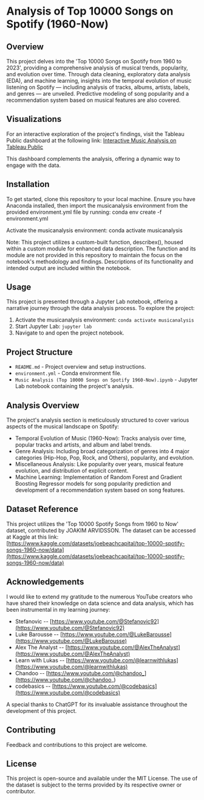 
# Analysis of Top 10000 Songs on Spotify (1960-Now)

## Overview
This project delves into the 'Top 10000 Songs on Spotify from 1960 to 2023', providing a comprehensive analysis of musical trends, popularity, and evolution over time. Through data cleaning, exploratory data analysis (EDA), and machine learning, insights into the temporal evolution of music listening on Spotify — including analysis of tracks, albums, artists, labels, and genres — are unveiled. Predictive modeling of song popularity and a recommendation system based on musical features are also covered.

## Visualizations

For an interactive exploration of the project's findings, visit the Tableau Public dashboard at the following link:
[Interactive Music Analysis on Tableau Public](https://public.tableau.com/views/MusicAnalysis_17077501449520/DBTracksD?:language=en-US&publish=yes&:sid=&:display_count=n&:origin=viz_share_link)

This dashboard complements the analysis, offering a dynamic way to engage with the data.


## Installation
To get started, clone this repository to your local machine. Ensure you have Anaconda installed, then import the musicanalysis environment from the provided environment.yml file by running:
conda env create -f environment.yml

Activate the musicanalysis environment:
conda activate musicanalysis

Note: This project utilizes a custom-built function, describex(), housed within a custom module for enhanced data description. The function and its module are not provided in this repository to maintain the focus on the notebook's methodology and findings. Descriptions of its functionality and intended output are included within the notebook.

## Usage
This project is presented through a Jupyter Lab notebook, offering a narrative journey through the data analysis process. To explore the project:
1. Activate the musicanalysis environment: `conda activate musicanalysis`
2. Start Jupyter Lab: `jupyter lab`
3. Navigate to and open the project notebook.

## Project Structure
- `README.md` - Project overview and setup instructions.
- `environment.yml` - Conda environment file.
- `Music Analysis (Top 10000 Songs on Spotify 1960-Now).ipynb` - Jupyter Lab notebook containing the project's analysis.

## Analysis Overview
The project's analysis section is meticulously structured to cover various aspects of the musical landscape on Spotify:
- Temporal Evolution of Music (1960-Now): Tracks analysis over time, popular tracks and artists, and album and label trends.
- Genre Analysis: Including broad categorization of genres into 4 major categories (Hip-Hop, Pop, Rock, and Others), popularity, and evolution.
- Miscellaneous Analysis: Like popularity over years, musical feature evolution, and distribution of explicit content.
- Machine Learning: Implementation of Random Forest and Gradient Boosting Regressor models for song popularity prediction and development of a recommendation system based on song features.

## Dataset Reference
This project utilizes the 'Top 10000 Spotify Songs from 1960 to Now' dataset, contributed by JOAKIM ARVIDSSON. The dataset can be accessed at Kaggle at this link: [https://www.kaggle.com/datasets/joebeachcapital/top-10000-spotify-songs-1960-now/data](https://www.kaggle.com/datasets/joebeachcapital/top-10000-spotify-songs-1960-now/data)

## Acknowledgements
I would like to extend my gratitude to the numerous YouTube creators who have shared their knowledge on data science and data analysis, which has been instrumental in my learning journey:
- Stefanovic -- [https://www.youtube.com/@Stefanovic92](https://www.youtube.com/@Stefanovic92)
- Luke Barousse -- [https://www.youtube.com/@LukeBarousse](https://www.youtube.com/@LukeBarousse)
- Alex The Analyst -- [https://www.youtube.com/@AlexTheAnalyst](https://www.youtube.com/@AlexTheAnalyst)
- Learn with Lukas -- [https://www.youtube.com/@learnwithlukas](https://www.youtube.com/@learnwithlukas)
- Chandoo -- [https://www.youtube.com/@chandoo_](https://www.youtube.com/@chandoo_)
- codebasics -- [https://www.youtube.com/@codebasics](https://www.youtube.com/@codebasics)

A special thanks to ChatGPT for its invaluable assistance throughout the development of this project.

## Contributing
Feedback and contributions to this project are welcome.

## License
This project is open-source and available under the MIT License. The use of the dataset is subject to the terms provided by its respective owner or contributor.
